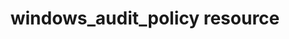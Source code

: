 ---
resource_reference: true
properties_shortcode:
resources_common_guards: true
resources_common_notification: true
resources_common_properties: true
title: windows_audit_policy resource
resource: windows_audit_policy
aliases:
- "/resource_windows_audit_policy.html"
menu:
  infra:
    title: windows_audit_policy
    identifier: chef_infra/cookbook_reference/resources/windows_audit_policy windows_audit_policy
    parent: chef_infra/cookbook_reference/resources
resource_description_list:
- markdown: Use the **windows_audit_policy** resource to configure system level and
    per-user Windows advanced audit policy settings.
resource_new_in: '16.2'
syntax_full_code_block: |-
  windows_audit_policy 'name' do
    audit_base_directories       true, false
    audit_base_objects           true, false
    crash_on_audit_fail          true, false
    exclude_user                 String
    failure                      true, false
    full_privilege_auditing      true, false
    include_user                 String
    subcategory                  String, Array
    success                      true, false
    action                       Symbol # defaults to :set if not specified
  end
syntax_properties_list:
syntax_full_properties_list:
- "`windows_audit_policy` is the resource."
- "`name` is the name given to the resource block."
- "`action` identifies which steps Chef Infra Client will take to bring the node into
  the desired state."
- "`audit_base_directories`, `audit_base_objects`, `crash_on_audit_fail`, `exclude_user`,
  `failure`, `full_privilege_auditing`, `include_user`, `subcategory`, and `success`
  are the properties available to this resource."
actions_list:
  :nothing:
    shortcode: resources_common_actions_nothing.md
  :set:
    markdown: Configure an audit policy.
properties_list:
- property: audit_base_directories
  ruby_type: true, false
  required: false
  description_list:
  - markdown: Setting this audit policy option to true will force the system to assign
      a System Access Control List to named objects to enable auditing of container
      objects such as directories.
- property: audit_base_objects
  ruby_type: true, false
  required: false
  description_list:
  - markdown: Setting this audit policy option to true will force the system to assign
      a System Access Control List to named objects to enable auditing of base objects
      such as mutexes.
- property: crash_on_audit_fail
  ruby_type: true, false
  required: false
  description_list:
  - markdown: Setting this audit policy option to true will cause the system to crash
      if the auditing system is unable to log events.
- property: exclude_user
  ruby_type: String
  required: false
  description_list:
  - markdown: The audit policy specified by the category or subcategory is applied
      per-user if specified. When a user is specified, exclude user. Include and exclude
      cannot be used at the same time.
- property: failure
  ruby_type: true, false
  required: false
  description_list:
  - markdown: Specify failure auditing. By setting this property to true the resource
      will enable failure for the category or sub category. Success is the default
      and is applied if neither success nor failure are specified.
- property: full_privilege_auditing
  ruby_type: true, false
  required: false
  description_list:
  - markdown: Setting this audit policy option to true will force the audit of all
      privilege changes except SeAuditPrivilege. Setting this property may cause the
      logs to fill up more quickly.
- property: include_user
  ruby_type: String
  required: false
  description_list:
  - markdown: The audit policy specified by the category or subcategory is applied
      per-user if specified. When a user is specified, include user. Include and exclude
      cannot be used at the same time.
- property: subcategory
  ruby_type: String, Array
  required: false
  description_list:
  - markdown: The audit policy subcategory, specified by GUID or name. Applied system-wide
      if no user is specified.
- property: success
  ruby_type: true, false
  required: false
  description_list:
  - markdown: Specify success auditing. By setting this property to true the resource
      will enable success for the category or sub category. Success is the default
      and is applied if neither success nor failure are specified.
examples: |
  **Set Logon and Logoff policy to "Success and Failure"**:

  ```ruby
  windows_audit_policy "Set Audit Policy for 'Logon and Logoff' actions to 'Success and Failure'" do
    subcategory %w(Logon Logoff)
    success true
    failure true
    action :set
  end
  ```

  **Set Credential Validation policy to "Success"**:

  ```ruby
  windows_audit_policy "Set Audit Policy for 'Credential Validation' actions to 'Success'" do
    subcategory  'Credential Validation'
    success true
    failure false
    action :set
  end
  ```

  **Enable CrashOnAuditFail option**:

  ```ruby
  windows_audit_policy 'Enable CrashOnAuditFail option' do
    crash_on_audit_fail true
    action :set
  end
  ```
---
